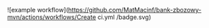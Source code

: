 ![example workflow](https://github.com/MatMacinf/bank-zbozowy-mvn/actions/workflows/Create ci.yml
/badge.svg)
